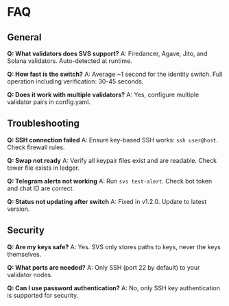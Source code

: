 # FAQ

## General

**Q: What validators does SVS support?**
A: Firedancer, Agave, Jito, and Solana validators. Auto-detected at runtime.

**Q: How fast is the switch?**
A: Average ~1 second for the identity switch. Full operation including verification: 30-45 seconds.

**Q: Does it work with multiple validators?**
A: Yes, configure multiple validator pairs in config.yaml.

## Troubleshooting

**Q: SSH connection failed**
A: Ensure key-based SSH works: `ssh user@host`. Check firewall rules.

**Q: Swap not ready**
A: Verify all keypair files exist and are readable. Check tower file exists in ledger.

**Q: Telegram alerts not working**
A: Run `svs test-alert`. Check bot token and chat ID are correct.

**Q: Status not updating after switch**
A: Fixed in v1.2.0. Update to latest version.

## Security

**Q: Are my keys safe?**
A: Yes. SVS only stores paths to keys, never the keys themselves.

**Q: What ports are needed?**
A: Only SSH (port 22 by default) to your validator nodes.

**Q: Can I use password authentication?**
A: No, only SSH key authentication is supported for security.